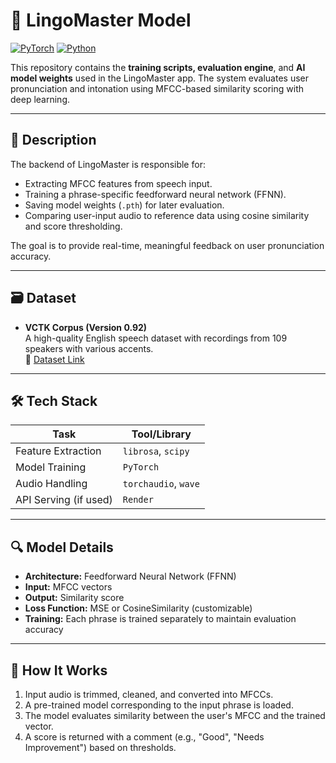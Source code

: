 # 🧠 LingoMaster Model

[![PyTorch](https://img.shields.io/badge/ML-PyTorch-EE4C2C?logo=pytorch)](https://pytorch.org/)
[![Python](https://img.shields.io/badge/Python-3.9+-blue?logo=python)](https://www.python.org/)

This repository contains the **training scripts, evaluation engine**, and **AI model weights** used in the LingoMaster app. The system evaluates user pronunciation and intonation using MFCC-based similarity scoring with deep learning.

---

## 📌 Description

The backend of LingoMaster is responsible for:

- Extracting MFCC features from speech input.
- Training a phrase-specific feedforward neural network (FFNN).
- Saving model weights (`.pth`) for later evaluation.
- Comparing user-input audio to reference data using cosine similarity and score thresholding.

The goal is to provide real-time, meaningful feedback on user pronunciation accuracy.

---

## 🗃️ Dataset

- **VCTK Corpus (Version 0.92)**  
A high-quality English speech dataset with recordings from 109 speakers with various accents.  
📎 [Dataset Link](https://datashare.ed.ac.uk/handle/10283/3443)

---

## 🛠️ Tech Stack

| Task           | Tool/Library     |
|----------------|------------------|
| Feature Extraction | `librosa`, `scipy`  |
| Model Training      | `PyTorch`            |
| Audio Handling     | `torchaudio`, `wave` |
| API Serving (if used) | `Render`|

---

## 🔍 Model Details

- **Architecture:** Feedforward Neural Network (FFNN)
- **Input:** MFCC vectors
- **Output:** Similarity score
- **Loss Function:** MSE or CosineSimilarity (customizable)
- **Training:** Each phrase is trained separately to maintain evaluation accuracy

---

## 🔁 How It Works

1. Input audio is trimmed, cleaned, and converted into MFCCs.
2. A pre-trained model corresponding to the input phrase is loaded.
3. The model evaluates similarity between the user's MFCC and the trained vector.
4. A score is returned with a comment (e.g., "Good", "Needs Improvement") based on thresholds.
